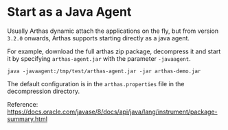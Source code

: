 Start as a Java Agent
====

Usually Arthas dynamic attach the applications on the fly, but from version `3.2.0` onwards, Arthas supports starting directly as a java agent.

For example, download the full arthas zip package, decompress it and start it by specifying `arthas-agent.jar` with the parameter `-javaagent`.

````
java -javaagent:/tmp/test/arthas-agent.jar -jar arthas-demo.jar
````

The default configuration is in the `arthas.properties` file in the decompression directory.

Reference: https://docs.oracle.com/javase/8/docs/api/java/lang/instrument/package-summary.html